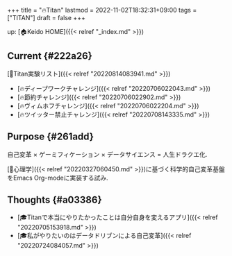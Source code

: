 +++
title = "🔥Titan"
lastmod = 2022-11-02T18:32:31+09:00
tags = ["TITAN"]
draft = false
+++

up: [🏠Keido HOME]({{< relref "_index.md" >}})


## Current {#222a26}

[🔬Titan実験リスト]({{< relref "20220814083941.md" >}})

-   [🔥ディープワークチャレンジ]({{< relref "20220706022043.md" >}})
-   [🔥節約チャレンジ]({{< relref "20220706022902.md" >}})
-   [🔥ヴィムホフチャレンジ]({{< relref "20220706022204.md" >}})
-   [🔥ツイッター禁止チャレンジ]({{< relref "20220708143335.md" >}})


## Purpose {#261add}

自己変革 × ゲーミフィケーション × データサイエンス = 人生ドラクエ化.

[📝心理学]({{< relref "20220327060450.md" >}})に基づく科学的自己変革基盤をEmacs Org-modeに実装する試み.


## Thoughts {#a03386}

-   [🎓Titanで本当にやりたかったことは自分自身を変えるアプリ]({{< relref "20220705153918.md" >}})
-   [🎓私がやりたいのはデータドリブンによる自己変革]({{< relref "20220724084057.md" >}})
